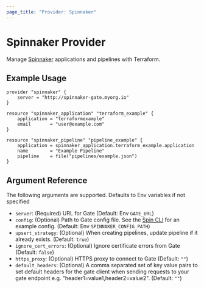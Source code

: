 ```yaml
---
page_title: "Provider: Spinnaker"
---
```


# Spinnaker Provider

Manage [Spinnaker](https://spinnaker.io) applications and pipelines with Terraform.

## Example Usage

```hcl
provider "spinnaker" {
    server = "http://spinnaker-gate.myorg.io"
}

resource "spinnaker_application" "terraform_example" {
    application = "terraformexample"
    email       = "user@example.com"
}

resource "spinnaker_pipeline" "pipeline_example" {
    application = spinnaker_application.terraform_example.application
    name        = "Example Pipeline"
    pipeline    = file("pipelines/example.json")
}
```

## Argument Reference

The following arguments are supported. Defaults to Env variables if not specified

- `server`: (Required) URL for Gate (Default: Env `GATE_URL`)
- `config`: (Optional) Path to Gate config file. See the [Spin CLI](https://github.com/spinnaker/spin/blob/master/config/example.yaml) for an example config. (Default: Env `SPINNAKER_CONFIG_PATH`)
- `upsert_strategy`: (Optional) When creating pipelines, update pipeline if it already exists. (Default: `true`)
- `ignore_cert_errors`: (Optional) Ignore certificate errors from Gate (Default: `false`)
- `https_proxy`: (Optional) HTTPS proxy to connect to Gate (Default: `""`)
- `default_headers`: (Optional) A comma separated set of key value pairs to set default headers for the gate client when sending requests to your gate endpoint e.g. "header1=value1,header2=value2". (Default: `""`)
